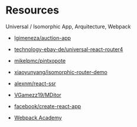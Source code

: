 

# Resources

Universal / Isomorphic App, Arquitecture, Webpack

- [lgimeneza/auction-app](https://github.com/lgimeneza/auction-app)
- [technology-ebay-de/universal-react-router4](https://github.com/technology-ebay-de/universal-react-router4)
- [mikelpmc/pintxopote](https://github.com/mikelpmc/pintxopote)
- [xiaoyunyang/isomorphic-router-demo](https://github.com/xiaoyunyang/isomorphic-router-demo)
- [alexnm/react-ssr](https://github.com/alexnm/react-ssr)

- [VGamezz19/MDitor](https://github.com/VGamezz19/MDitor)
- [facebook/create-react-app](https://github.com/facebook/create-react-app)

- [Webpack Academy](https://webpack.academy/)

<!-- files (skylabsfiles)-->